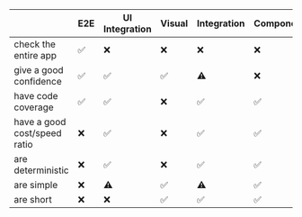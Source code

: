|                              | E2E | UI Integration | Visual | Integration | Component/Unit |
| ---------------------------- | --- | -------------- | ------ | ----------- | -------------- |
| check the entire app         | ✅   | ❌              | ❌      | ❌           | ❌              |
| give a good confidence       | ✅   | ✅              | ✅      | ⚠️          | ❌              |
| have code coverage           | ✅   | ✅              | ❌      | ✅           | ✅              |
| have a good cost/speed ratio | ❌   | ✅              | ❌      | ✅           | ✅              |
| are deterministic            | ❌   | ✅              | ❌      | ✅           | ✅              |
| are simple                   | ❌   | ⚠️             | ✅      | ⚠️          | ✅              |
| are short                    | ❌   | ❌              | ✅      | ✅           | ✅              |
